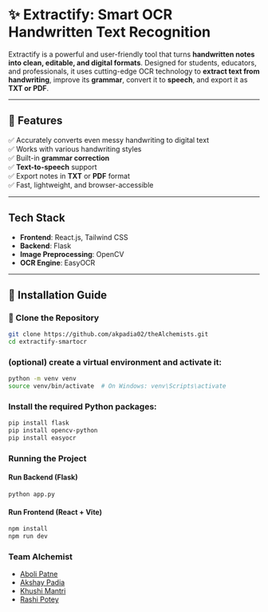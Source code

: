 # ✨ Extractify: Smart OCR Handwritten Text Recognition

Extractify is a powerful and user-friendly tool that turns **handwritten notes into clean, editable, and digital formats**. Designed for students, educators, and professionals, it uses cutting-edge OCR technology to **extract text from handwriting**, improve its **grammar**, convert it to **speech**, and export it as **TXT or PDF**.

---

## 🚀 Features

✅ Accurately converts even messy handwriting to digital text  
✅ Works with various handwriting styles  
✅ Built-in **grammar correction**  
✅ **Text-to-speech** support  
✅ Export notes in **TXT** or **PDF** format  
✅ Fast, lightweight, and browser-accessible  

---

##  Tech Stack

- **Frontend**: React.js, Tailwind CSS  
- **Backend**: Flask
- **Image Preprocessing**: OpenCV 
- **OCR Engine**: EasyOCR 
 

---

## 🔧 Installation Guide

### 🔹 Clone the Repository

```bash
git clone https://github.com/akpadia02/theAlchemists.git
cd extractify-smartocr
```
### (optional) create a virtual environment and activate it:

```bash
python -m venv venv
source venv/bin/activate  # On Windows: venv\Scripts\activate
```

### Install the required Python packages:
```bash
pip install flask
pip install opencv-python
pip install easyocr
```
### Running the Project

#### Run Backend (Flask)
```
python app.py
```
#### Run Frontend (React + Vite)
```bash
npm install
npm run dev
```
### Team Alchemist
- [Aboli Patne](https://github.com/abolipatne01)
- [Akshay Padia](https://github.com/akpadia02)
- [Khushi Mantri](https://github.com/Kcode15)
- [Rashi Potey](https://github.com/Rashipotey)
